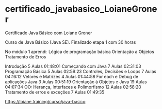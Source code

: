 # certificado_javabasico_LoianeGroner
Certificado Java Básico com Loiane Groner


Curso de Java Básico (Java SE).
Finalizado etapa 1 com 30 horas

No módulo 1 aprendi:
Lógica de programação básica
Orientação a Objetos
Tratamento de Erros

Introdução
5 Aulas 01:48:01
Começando com Java
7 Aulas 02:31:03
Programação Básica
5 Aulas 02:59:23
Controles, Decisões e Loops
7 Aulas 04:16:12
Vetores e Matrizes
4 Aulas 01:44:58
For each e Debug de aplicações Java
3 Aulas 00:51:19
Orientação à Objetos e Java
19 Aulas 04:07:34
OO: Herança, Interfaces e Polimorfismo
12 Aulas 02:58:20
Tratamento de erros e exceções
7 Aulas 01:49:35

https://loiane.training/curso/java-basico

